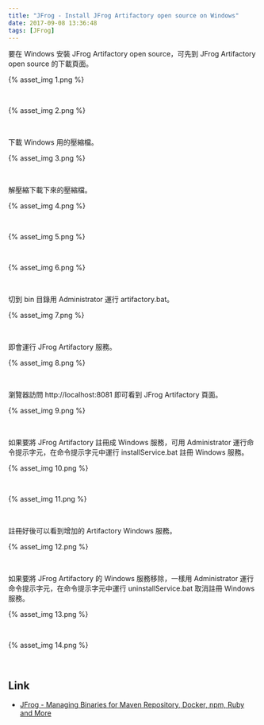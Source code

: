 ```yaml
---
title: "JFrog - Install JFrog Artifactory open source on Windows"
date: 2017-09-08 13:36:48
tags: [JFrog]
---
```


要在 Windows 安裝 JFrog Artifactory open source，可先到 JFrog Artifactory open source 的下載頁面。  

<!-- More -->

{% asset_img 1.png %}

<br/>


{% asset_img 2.png %}

<br/>


下載 Windows 用的壓縮檔。  

{% asset_img 3.png %}

<br/>


解壓縮下載下來的壓縮檔。  

{% asset_img 4.png %}

<br/>


{% asset_img 5.png %}

<br/>


{% asset_img 6.png %}

<br/>


切到 bin 目錄用 Administrator 運行 artifactory.bat。  

{% asset_img 7.png %}

<br/>


即會運行 JFrog Artifactory 服務。  

{% asset_img 8.png %}

<br/>


瀏覽器訪問 http://localhost:8081 即可看到 JFrog Artifactory 頁面。  

{% asset_img 9.png %}

<br/>


如果要將 JFrog Artifactory 註冊成 Windows 服務，可用 Administrator 運行命令提示字元，在命令提示字元中運行 installService.bat 註冊 Windows 服務。

{% asset_img 10.png %}

<br/>


{% asset_img 11.png %}

<br/>


註冊好後可以看到增加的 Artifactory Windows 服務。  

{% asset_img 12.png %}

<br/>


如果要將 JFrog Artifactory 的 Windows 服務移除，一樣用 Administrator 運行命令提示字元，在命令提示字元中運行 uninstallService.bat 取消註冊 Windows 服務。

{% asset_img 13.png %}

<br/>


{% asset_img 14.png %}

<br/>


Link
----
* [JFrog - Managing Binaries for Maven Repository, Docker, npm, Ruby and More](https://www.jfrog.com/)